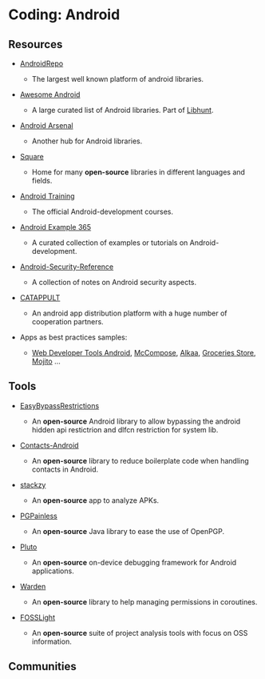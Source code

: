 # Coding: Android

## Resources

- [AndroidRepo](https://androidrepo.com)
  
   - The largest well known platform of android libraries.

- [Awesome Android](https://android.libhunt.com)
  
   - A large curated list of Android libraries. Part of [Libhunt](https://www.libhunt.com).

- [Android Arsenal](https://android-arsenal.com)
  
   - Another hub for Android libraries.

- [Square](https://square.github.io)
  
   - Home for many **open-source** libraries in different languages and fields.

- [Android Training](https://developer.android.com/courses)
  
   - The official Android-development courses.

- [Android Example 365](https://androidexample365.com)
  
   - A curated collection of examples or tutorials on Android-development.

- [Android-Security-Reference](https://github.com/doridori/Android-Security-Reference)
  
   - A collection of notes on Android security aspects.

- [CATAPPULT](https://catappult.io)
  
   - An android app distribution platform with a huge number of cooperation partners.

- Apps as best practices samples:
  
   - [Web Developer Tools Android](https://github.com/ibrahimsn98/web-dev-tools-android), [McCompose](https://github.com/hitanshu-dhawan/McCompose), [Alkaa](https://github.com/igorescodro/alkaa), [Groceries Store](https://github.com/hieuwu/android-groceries-store), [Mojito](https://github.com/hvsimon/Mojito) …

## Tools

- [EasyBypassRestrictions](https://github.com/WindySha/EasyBypassRestrictions)
  
   - An **open-source** Android library to allow bypassing the android hidden api restictrion and dlfcn restriction for system lib.

- [Contacts-Android](https://github.com/vestrel00/contacts-android)
  
   - An **open-source** library to reduce boilerplate code when handling contacts in Android.

- [stackzy](https://github.com/theapache64/stackzy)
  
   - An **open-source** app to analyze APKs.

- [PGPainless](https://github.com/pgpainless/pgpainless)
  
   - An **open-source** Java library to ease the use of OpenPGP.

- [Pluto](https://github.com/plutolib/pluto)
  
   - An **open-source** on-device debugging framework for Android applications.

- [Warden](https://github.com/alexstyl/warden)
  
   - An **open-source** library to help managing permissions in coroutines.

- [FOSSLight](https://github.com/fosslight)
  
   - An **open-source** suite of project analysis tools with focus on OSS information.

## Communities
